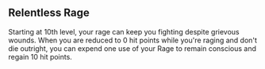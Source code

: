 ## Relentless Rage
Starting at 10th level, your rage can keep you fighting despite grievous wounds. When you are reduced to 0 hit points while you're raging and don't die outright, you can expend one use of your Rage to remain conscious and regain 10 hit points.

<!--

-<< CHANGES >>-
- changed from 11th to 10th level

-<< TODO >>-
- relentless Rage needs to become more consistant with a few other abilities
- that includes sources like orc and paladin
- using rage as a resource feels wierd. find an alternative

-<< COMMENTARY >>-
- the epic feeling of a barbarian slowly winding down was significant in vanilla rules
- trying to emulate this whilst simplifying ruling will be a challenge


-->
